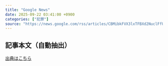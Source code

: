 ```yaml
---
title: "Google News"
date: 2025-09-22 03:41:00 +0900
categories: ["犯罪"]
source: "https://news.google.com/rss/articles/CBMibkFVX3lxTFBXd2NuclFfUFdFZUVNdC1tQ2E5Q1U5eTFnOHJCNU1hQTNvZmhJXzN5R0dPSG9pTGJxNnZsY2F3QnhZbGJCOW10Ml9fZWprQnp3eDJHY3dKcUgwcEFTLWV1THpGaVlZZWJWOWtSLVJn?oc=5"
---
```


## 記事本文（自動抽出）
<body class="y0K44d EA71Tc" id="readabilityBody"></body>

[出典はこちら](https://news.google.com/rss/articles/CBMibkFVX3lxTFBXd2NuclFfUFdFZUVNdC1tQ2E5Q1U5eTFnOHJCNU1hQTNvZmhJXzN5R0dPSG9pTGJxNnZsY2F3QnhZbGJCOW10Ml9fZWprQnp3eDJHY3dKcUgwcEFTLWV1THpGaVlZZWJWOWtSLVJn?oc=5)

